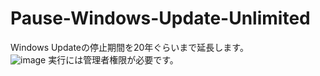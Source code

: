 # Pause-Windows-Update-Unlimited
Windows Updateの停止期間を20年ぐらいまで延長します。  
![image](https://github.com/user-attachments/assets/d7cfb1f2-4c27-416e-906c-f88d0e2bbf77)
実行には管理者権限が必要です。
